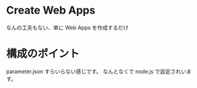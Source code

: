 # Create Web Apps

なんの工夫もない、単に Web Apps を作成するだけ

# 構成のポイント

parameter.json すらいらない感じです。
なんとなくで node.js で設定されいます。
